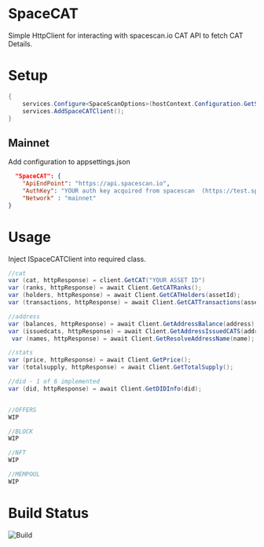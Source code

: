 # SpaceCAT
Simple HttpClient for interacting with spacescan.io CAT API to fetch CAT Details.


# Setup
```C#
{
    services.Configure<SpaceScanOptions>(hostContext.Configuration.GetSection("SpaceCAT"));
    services.AddSpaceCATClient();
}
```

## Mainnet
Add configuration to appsettings.json
```JSON
  "SpaceCAT": {
    "ApiEndPoint": "https://api.spacescan.io",
    "AuthKey": "YOUR auth key acquired from spacescan  (https://test.spacescan.io/manage-userinfo)",
    "Network" : "mainnet"
}
```

# Usage
Inject ISpaceCATClient into required class.

```C#
//cat
var (cat, httpResponse) = client.GetCAT("YOUR ASSET ID")
var (ranks, httpResponse) = await Client.GetCATRanks();
var (holders, httpResponse) = await Client.GetCATHolders(assetId);
var (transactions, httpResponse) = await Client.GetCATTransactions(assetId); 

//address
var (balances, httpResponse) = await Client.GetAddressBalance(address);
var (issuedcats, httpResponse) = await Client.GetAddressIssuedCATS(address);
 var (names, httpResponse) = await Client.GetResolveAddressName(name);

//stats
var (price, httpResponse) = await Client.GetPrice();
var (totalsupply, httpResponse) = await Client.GetTotalSupply();

//did - 1 of 6 implemented
var (did, httpResponse) = await Client.GetDIDInfo(did);


//OFFERS
WIP

//BLOCK
WIP

//NFT
WIP

//MEMPOOL
WIP

```

# Build Status
![Build](https://github.com/kevinonfrontend/SpaceCAT/actions/workflows/build_and_test.yml/badge.svg)

